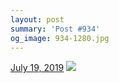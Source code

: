 ```yaml
---
layout: post
summary: 'Post #934'
og_image: 934-1280.jpg
---
```


<p>
  <time>
    <a href="/934">July 19, 2019</a>
  </time>
  <a href="/934">
    <img src="{{ site.assets_url }}/934-640.jpg" srcset="{{ site.assets_url }}/934-320.jpg 320w, {{ site.assets_url }}/934-640.jpg 640w, {{ site.assets_url }}/934-960.jpg 960w, {{ site.assets_url }}/934-1280.jpg 1280w" sizes="(min-width: 700px) 50vw, calc(100vw - 2rem)" />
  </a>
</p>
